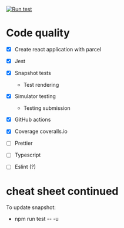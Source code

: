 [![Run test](https://github.com/pg6301-fall2022/l4_offline/actions/workflows/test.yml/badge.svg)](https://github.com/pg6301-fall2022/l4_offline/actions/workflows/test.yml)

# Code quality

* [x] Create react application with parcel
* [x] Jest
* [x] Snapshot tests
  * Test rendering
* [x] Simulator testing
  * Testing submission
* [x] GitHub actions
* [x] Coverage coveralls.io
* [ ] Prettier
* [ ] Typescript
* [ ] Eslint (?)


# cheat sheet continued
To update snapshot:
* npm run test -- -u